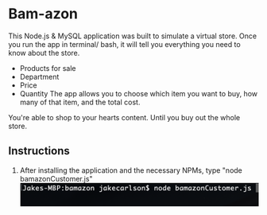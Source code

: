 # Bam-azon

This Node.js & MySQL application was built to simulate a virtual store. Once you run the app in terminal/ bash, it will tell you everything you need to know about the store.
* Products for sale
* Department 
* Price
* Quantity 
The app allows you to choose which item you want to buy, how many of that item, and the total cost. 

You're able to shop to your hearts content. Until you buy out the whole store. 

## Instructions
1. After installing the application and the necessary NPMs, type "node bamazonCustomer.js"
   ![Terminal Photo](/node-bamazonCustomer.png)
